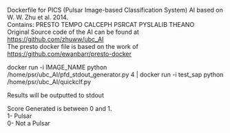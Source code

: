 Dockerfile for PICS (Pulsar Image-based Classification System) AI based on W. W. Zhu et al. 2014. \
Contains: PRESTO TEMPO CALCEPH PSRCAT PYSLALIB THEANO \
Original Source code of the AI can be found at https://github.com/zhuww/ubc_AI \
The presto docker file is based on the work of https://github.com/ewanbarr/presto-docker



docker run -i IMAGE_NAME python /home/psr/ubc_AI/pfd_stdout_generator.py 4 | docker run -i test_sap python /home/psr/ubc_AI/quickclf.py

Results will be outputted to stdout

Score Generated is between 0 and 1. \
1- Pulsar \
0- Not a Pulsar 

